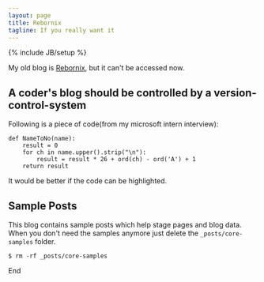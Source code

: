 ```yaml
---
layout: page
title: Rebornix
tagline: If you really want it
---
```

{% include JB/setup %}

My old blog is [Rebornix](http://www.rebornix.com), but it can't be accessed now.

## A coder's blog should be controlled by a version-control-system

Following is a piece of code(from my microsoft intern interview):

    def NameToNo(name):
        result = 0
        for ch in name.upper().strip("\n"):
            result = result * 26 + ord(ch) - ord('A') + 1
        return result

It would be better if the code can be highlighted.

## Sample Posts

This blog contains sample posts which help stage pages and blog data.
When you don't need the samples anymore just delete the `_posts/core-samples` folder.

    $ rm -rf _posts/core-samples

End
